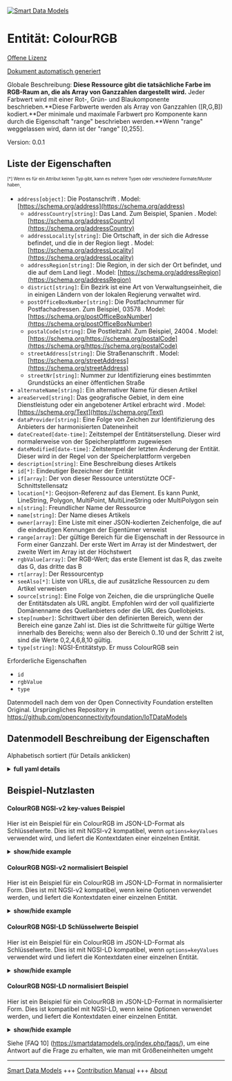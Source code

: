 <!-- 10-Header -->  
[![Smart Data Models](https://smartdatamodels.org/wp-content/uploads/2022/01/SmartDataModels_logo.png "Logo")](https://smartdatamodels.org)  
Entität: ColourRGB  
==================<!-- /10-Header -->  
<!-- 15-License -->  
[Offene Lizenz](https://github.com/smart-data-models//dataModel.OCF/blob/master/ColourRGB/LICENSE.md)  
[Dokument automatisch generiert](https://docs.google.com/presentation/d/e/2PACX-1vTs-Ng5dIAwkg91oTTUdt8ua7woBXhPnwavZ0FxgR8BsAI_Ek3C5q97Nd94HS8KhP-r_quD4H0fgyt3/pub?start=false&loop=false&delayms=3000#slide=id.gb715ace035_0_60)  
<!-- /15-License -->  
<!-- 20-Description -->  
Globale Beschreibung: **Diese Ressource gibt die tatsächliche Farbe im RGB-Raum an, die als Array von Ganzzahlen dargestellt wird.** Jeder Farbwert wird mit einer Rot-, Grün- und Blaukomponente beschrieben.**Diese Farbwerte werden als Array von Ganzzahlen ([R,G,B]) kodiert.**Der minimale und maximale Farbwert pro Komponente kann durch die Eigenschaft "range" beschrieben werden.**Wenn "range" weggelassen wird, dann ist der "range" [0,255].  
Version: 0.0.1  
<!-- /20-Description -->  
<!-- 30-PropertiesList -->  

## Liste der Eigenschaften  

<sup><sub>[*] Wenn es für ein Attribut keinen Typ gibt, kann es mehrere Typen oder verschiedene Formate/Muster haben</sub></sup>.  
- `address[object]`: Die Postanschrift  . Model: [https://schema.org/address](https://schema.org/address)	- `addressCountry[string]`: Das Land. Zum Beispiel, Spanien  . Model: [https://schema.org/addressCountry](https://schema.org/addressCountry)  
	- `addressLocality[string]`: Die Ortschaft, in der sich die Adresse befindet, und die in der Region liegt  . Model: [https://schema.org/addressLocality](https://schema.org/addressLocality)  
	- `addressRegion[string]`: Die Region, in der sich der Ort befindet, und die auf dem Land liegt  . Model: [https://schema.org/addressRegion](https://schema.org/addressRegion)  
	- `district[string]`: Ein Bezirk ist eine Art von Verwaltungseinheit, die in einigen Ländern von der lokalen Regierung verwaltet wird.    
	- `postOfficeBoxNumber[string]`: Die Postfachnummer für Postfachadressen. Zum Beispiel, 03578  . Model: [https://schema.org/postOfficeBoxNumber](https://schema.org/postOfficeBoxNumber)  
	- `postalCode[string]`: Die Postleitzahl. Zum Beispiel, 24004  . Model: [https://schema.org/https://schema.org/postalCode](https://schema.org/https://schema.org/postalCode)  
	- `streetAddress[string]`: Die Straßenanschrift  . Model: [https://schema.org/streetAddress](https://schema.org/streetAddress)  
	- `streetNr[string]`: Nummer zur Identifizierung eines bestimmten Grundstücks an einer öffentlichen Straße    
- `alternateName[string]`: Ein alternativer Name für diesen Artikel  - `areaServed[string]`: Das geografische Gebiet, in dem eine Dienstleistung oder ein angebotener Artikel erbracht wird  . Model: [https://schema.org/Text](https://schema.org/Text)- `dataProvider[string]`: Eine Folge von Zeichen zur Identifizierung des Anbieters der harmonisierten Dateneinheit  - `dateCreated[date-time]`: Zeitstempel der Entitätserstellung. Dieser wird normalerweise von der Speicherplattform zugewiesen  - `dateModified[date-time]`: Zeitstempel der letzten Änderung der Entität. Dieser wird in der Regel von der Speicherplattform vergeben  - `description[string]`: Eine Beschreibung dieses Artikels  - `id[*]`: Eindeutiger Bezeichner der Entität  - `if[array]`: Der von dieser Ressource unterstützte OCF-Schnittstellensatz  - `location[*]`: Geojson-Referenz auf das Element. Es kann Punkt, LineString, Polygon, MultiPoint, MultiLineString oder MultiPolygon sein  - `n[string]`: Freundlicher Name der Ressource  - `name[string]`: Der Name dieses Artikels  - `owner[array]`: Eine Liste mit einer JSON-kodierten Zeichenfolge, die auf die eindeutigen Kennungen der Eigentümer verweist  - `range[array]`: Der gültige Bereich für die Eigenschaft in der Ressource in Form einer Ganzzahl. Der erste Wert im Array ist der Mindestwert, der zweite Wert im Array ist der Höchstwert  - `rgbValue[array]`: Der RGB-Wert; das erste Element ist das R, das zweite das G, das dritte das B  - `rt[array]`: Der Ressourcentyp  - `seeAlso[*]`: Liste von URLs, die auf zusätzliche Ressourcen zu dem Artikel verweisen  - `source[string]`: Eine Folge von Zeichen, die die ursprüngliche Quelle der Entitätsdaten als URL angibt. Empfohlen wird der voll qualifizierte Domänenname des Quellanbieters oder die URL des Quellobjekts.  - `step[number]`: Schrittwert über den definierten Bereich, wenn der Bereich eine ganze Zahl ist.  Dies ist die Schrittweite für gültige Werte innerhalb des Bereichs; wenn also der Bereich 0..10 und der Schritt 2 ist, sind die Werte 0,2,4,6,8,10 gültig.  - `type[string]`: NGSI-Entitätstyp. Er muss ColourRGB sein  <!-- /30-PropertiesList -->  
<!-- 35-RequiredProperties -->  
Erforderliche Eigenschaften  
- `id`  - `rgbValue`  - `type`  <!-- /35-RequiredProperties -->  
<!-- 40-RequiredProperties -->  
Datenmodell nach dem von der Open Connectivity Foundation erstellten Original. Ursprüngliches Repository in https://github.com/openconnectivityfoundation/IoTDataModels  
<!-- /40-RequiredProperties -->  
<!-- 50-DataModelHeader -->  
## Datenmodell Beschreibung der Eigenschaften  
Alphabetisch sortiert (für Details anklicken)  
<!-- /50-DataModelHeader -->  
<!-- 60-ModelYaml -->  
<details><summary><strong>full yaml details</strong></summary>    
```yaml  
ColourRGB:    
  description: 'This Resource specifies the actual colour in the RGB space represented as an array of integers.Each colour value is described with a Red, Green, Blue component.These colour values are encoded as an array of integer values ([R,G,B]).The minimum and maximum colour value per component may be described by the Property ''range''.When ''range'' is omitted, then the ''range'' is [0,255].'    
  properties:    
    address:    
      description: The mailing address    
      properties:    
        addressCountry:    
          description: 'The country. For example, Spain'    
          type: string    
          x-ngsi:    
            model: https://schema.org/addressCountry    
            type: Property    
        addressLocality:    
          description: 'The locality in which the street address is, and which is in the region'    
          type: string    
          x-ngsi:    
            model: https://schema.org/addressLocality    
            type: Property    
        addressRegion:    
          description: 'The region in which the locality is, and which is in the country'    
          type: string    
          x-ngsi:    
            model: https://schema.org/addressRegion    
            type: Property    
        district:    
          description: 'A district is a type of administrative division that, in some countries, is managed by the local government'    
          type: string    
          x-ngsi:    
            type: Property    
        postOfficeBoxNumber:    
          description: 'The post office box number for PO box addresses. For example, 03578'    
          type: string    
          x-ngsi:    
            model: https://schema.org/postOfficeBoxNumber    
            type: Property    
        postalCode:    
          description: 'The postal code. For example, 24004'    
          type: string    
          x-ngsi:    
            model: https://schema.org/https://schema.org/postalCode    
            type: Property    
        streetAddress:    
          description: The street address    
          type: string    
          x-ngsi:    
            model: https://schema.org/streetAddress    
            type: Property    
        streetNr:    
          description: Number identifying a specific property on a public street    
          type: string    
          x-ngsi:    
            type: Property    
      type: object    
      x-ngsi:    
        model: https://schema.org/address    
        type: Property    
    alternateName:    
      description: An alternative name for this item    
      type: string    
      x-ngsi:    
        type: Property    
    areaServed:    
      description: The geographic area where a service or offered item is provided    
      type: string    
      x-ngsi:    
        model: https://schema.org/Text    
        type: Property    
    dataProvider:    
      description: A sequence of characters identifying the provider of the harmonised data entity    
      type: string    
      x-ngsi:    
        type: Property    
    dateCreated:    
      description: Entity creation timestamp. This will usually be allocated by the storage platform    
      format: date-time    
      type: string    
      x-ngsi:    
        type: Property    
    dateModified:    
      description: Timestamp of the last modification of the entity. This will usually be allocated by the storage platform    
      format: date-time    
      type: string    
      x-ngsi:    
        type: Property    
    description:    
      description: A description of this item    
      type: string    
      x-ngsi:    
        type: Property    
    id:    
      anyOf:    
        - description: Identifier format of any NGSI entity    
          maxLength: 256    
          minLength: 1    
          pattern: ^[\w\-\.\{\}\$\+\*\[\]`|~^@!,:\\]+$    
          type: string    
          x-ngsi:    
            type: Property    
        - description: Identifier format of any NGSI entity    
          format: uri    
          type: string    
          x-ngsi:    
            type: Property    
      description: Unique identifier of the entity    
      x-ngsi:    
        type: Property    
    if:    
      description: The OCF Interface set supported by this Resource    
      items:    
        enum:    
          - oic.if.a    
          - oic.if.baseline    
        type: string    
      minItems: 2    
      readOnly: true    
      type: array    
      uniqueItems: true    
      x-ngsi:    
        type: Property    
    location:    
      description: 'Geojson reference to the item. It can be Point, LineString, Polygon, MultiPoint, MultiLineString or MultiPolygon'    
      oneOf:    
        - description: Geojson reference to the item. Point    
          properties:    
            bbox:    
              items:    
                type: number    
              minItems: 4    
              type: array    
            coordinates:    
              items:    
                type: number    
              minItems: 2    
              type: array    
            type:    
              enum:    
                - Point    
              type: string    
          required:    
            - type    
            - coordinates    
          title: GeoJSON Point    
          type: object    
          x-ngsi:    
            type: GeoProperty    
        - description: Geojson reference to the item. LineString    
          properties:    
            bbox:    
              items:    
                type: number    
              minItems: 4    
              type: array    
            coordinates:    
              items:    
                items:    
                  type: number    
                minItems: 2    
                type: array    
              minItems: 2    
              type: array    
            type:    
              enum:    
                - LineString    
              type: string    
          required:    
            - type    
            - coordinates    
          title: GeoJSON LineString    
          type: object    
          x-ngsi:    
            type: GeoProperty    
        - description: Geojson reference to the item. Polygon    
          properties:    
            bbox:    
              items:    
                type: number    
              minItems: 4    
              type: array    
            coordinates:    
              items:    
                items:    
                  items:    
                    type: number    
                  minItems: 2    
                  type: array    
                minItems: 4    
                type: array    
              type: array    
            type:    
              enum:    
                - Polygon    
              type: string    
          required:    
            - type    
            - coordinates    
          title: GeoJSON Polygon    
          type: object    
          x-ngsi:    
            type: GeoProperty    
        - description: Geojson reference to the item. MultiPoint    
          properties:    
            bbox:    
              items:    
                type: number    
              minItems: 4    
              type: array    
            coordinates:    
              items:    
                items:    
                  type: number    
                minItems: 2    
                type: array    
              type: array    
            type:    
              enum:    
                - MultiPoint    
              type: string    
          required:    
            - type    
            - coordinates    
          title: GeoJSON MultiPoint    
          type: object    
          x-ngsi:    
            type: GeoProperty    
        - description: Geojson reference to the item. MultiLineString    
          properties:    
            bbox:    
              items:    
                type: number    
              minItems: 4    
              type: array    
            coordinates:    
              items:    
                items:    
                  items:    
                    type: number    
                  minItems: 2    
                  type: array    
                minItems: 2    
                type: array    
              type: array    
            type:    
              enum:    
                - MultiLineString    
              type: string    
          required:    
            - type    
            - coordinates    
          title: GeoJSON MultiLineString    
          type: object    
          x-ngsi:    
            type: GeoProperty    
        - description: Geojson reference to the item. MultiLineString    
          properties:    
            bbox:    
              items:    
                type: number    
              minItems: 4    
              type: array    
            coordinates:    
              items:    
                items:    
                  items:    
                    items:    
                      type: number    
                    minItems: 2    
                    type: array    
                  minItems: 4    
                  type: array    
                type: array    
              type: array    
            type:    
              enum:    
                - MultiPolygon    
              type: string    
          required:    
            - type    
            - coordinates    
          title: GeoJSON MultiPolygon    
          type: object    
          x-ngsi:    
            type: GeoProperty    
      x-ngsi:    
        type: GeoProperty    
    n:    
      description: Friendly name of the Resource    
      maxLength: 64    
      readOnly: true    
      type: string    
      x-ngsi:    
        type: Property    
    name:    
      description: The name of this item    
      type: string    
      x-ngsi:    
        type: Property    
    owner:    
      description: A List containing a JSON encoded sequence of characters referencing the unique Ids of the owner(s)    
      items:    
        anyOf:    
          - description: Identifier format of any NGSI entity    
            maxLength: 256    
            minLength: 1    
            pattern: ^[\w\-\.\{\}\$\+\*\[\]`|~^@!,:\\]+$    
            type: string    
            x-ngsi:    
              type: Property    
          - description: Identifier format of any NGSI entity    
            format: uri    
            type: string    
            x-ngsi:    
              type: Property    
        description: Unique identifier of the entity    
        x-ngsi:    
          type: Property    
      type: array    
      x-ngsi:    
        type: Property    
    range:    
      description: 'The valid range for the Property in the Resource as an integer. The first value in the array is the minimum value, the second value in the array is the maximum value'    
      items:    
        type: integer    
      maxItems: 2    
      minItems: 2    
      readOnly: true    
      type: array    
      x-ngsi:    
        type: Property    
    rgbValue:    
      description: 'The RGB value; the first item is the R, second the G, third the B'    
      items:    
        type: integer    
      maxItems: 3    
      minItems: 3    
      type: array    
      x-ngsi:    
        type: Property    
    rt:    
      description: The Resource Type    
      items:    
        enum:    
          - oic.r.colour.rgb    
        maxLength: 64    
        type: string    
      minItems: 1    
      readOnly: true    
      type: array    
      uniqueItems: true    
      x-ngsi:    
        type: Property    
    seeAlso:    
      description: list of uri pointing to additional resources about the item    
      oneOf:    
        - items:    
            format: uri    
            type: string    
          minItems: 1    
          type: array    
        - format: uri    
          type: string    
      x-ngsi:    
        type: Property    
    source:    
      description: 'A sequence of characters giving the original source of the entity data as a URL. Recommended to be the fully qualified domain name of the source provider, or the URL to the source object'    
      type: string    
      x-ngsi:    
        type: Property    
    step:    
      description: 'Step value across the defined range when the range is an integer.  This is the increment for valid values across the range; so if range is 0..10 and step is 2 then valid values are 0,2,4,6,8,10'    
      readOnly: true    
      type: number    
      x-ngsi:    
        type: Property    
    type:    
      description: NGSI entity type. It has to be ColourRGB    
      enum:    
        - ColourRGB    
      type: string    
      x-ngsi:    
        type: Property    
  required:    
    - rgbValue    
    - id    
    - type    
  type: object    
  x-derived-from: https://raw.githubusercontent.com/openconnectivityfoundation/IoTDataModels/master/ColourRGBResURI.swagger.json    
  x-disclaimer: 'Redistribution and use in source and binary forms, with or without modification, are permitted  provided that the license conditions are met. Copyleft (c) 2022 Contributors to Smart Data Models Program'    
  x-license-url: https://github.com/smart-data-models/dataModel.OCF/blob/master/ColourRGB/LICENSE.md    
  x-model-schema: https://smart-data-models.github.io/dataModel.OCF/ColourRGB/schema.json    
  x-model-tags: OCF    
  x-version: 0.0.1    
```  
</details>    
<!-- /60-ModelYaml -->  
<!-- 70-MiddleNotes -->  
<!-- /70-MiddleNotes -->  
<!-- 80-Examples -->  
## Beispiel-Nutzlasten  
#### ColourRGB NGSI-v2 key-values Beispiel  
Hier ist ein Beispiel für ein ColourRGB im JSON-LD-Format als Schlüsselwerte. Dies ist mit NGSI-v2 kompatibel, wenn `options=keyValues` verwendet wird, und liefert die Kontextdaten einer einzelnen Entität.  
<details><summary><strong>show/hide example</strong></summary>    
```json  
{  
    "id": "urn:ngsi-ld:ColourRGB:id:KJWY:68382916",  
    "dateCreated": "2006-08-05T19:36:08Z",  
    "dateModified": "1995-09-26T08:55:09Z",  
    "source": "That line reveal big. Reach picture feel note",  
    "name": "Need Republican nice risk. Evening Republican right then. Trade team less research.",  
    "alternateName": "Name five now ahead attack. Continue vote behavior a maintain. Himself if Congress large land education.",  
    "description": "Myself risk finally this discussion. Citizen beautiful want room force sure draw several.",  
    "dataProvider": "Watch author own stop east point.",  
    "owner": [  
        "urn:ngsi-ld:ColourRGB:items:WTEF:42428519",  
        "urn:ngsi-ld:ColourRGB:items:BGJN:78474606"  
    ],  
    "seeAlso": [  
        "urn:ngsi-ld:ColourRGB:items:YDVE:88023157"  
    ],  
    "location": {  
        "type": "Point",  
        "coordinates": [  
            37.353019,  
            142.932264  
        ]  
    },  
    "address": {  
        "streetAddress": "Carry thing probably consumer billion less. Account source against. Affect keep happy election cell not.",  
        "addressLocality": "Important if before senior. Baby prevent possible behavior dark place",  
        "addressRegion": "Money sing body natural development. Environmental PM chance call son.",  
        "addressCountry": "Camera foreign behind short prepare already field. Various pick stock year.",  
        "postalCode": "Discover act feeling control beat newspaper. Wind",  
        "postOfficeBoxNumber": "West environment appear toward fish. Structure consider early. These first until place character.",  
        "streetNr": "Over true plant sit pattern. Field also rule program big loss song.",  
        "district": "Science through own. Surface very hand house."  
    },  
    "areaServed": "Establish president meeti",  
    "rt": [  
        "oic.r.colour.rgb"  
    ],  
    "rgbValue": [  
        864,  
        864,  
        864  
    ],  
    "n": "American whole magazine truth stop w",  
    "range": [  
        864,  
        864  
    ],  
    "step": 864,  
    "if": [  
        "oic.if.baseline",  
        "oic.if.a"  
    ],  
    "type": "ColourRGB"  
}  
```  
</details>  
#### ColourRGB NGSI-v2 normalisiert Beispiel  
Hier ist ein Beispiel für ein ColourRGB im JSON-LD-Format in normalisierter Form. Dies ist mit NGSI-v2 kompatibel, wenn keine Optionen verwendet werden, und liefert die Kontextdaten einer einzelnen Entität.  
<details><summary><strong>show/hide example</strong></summary>    
```json  
{  
    "id": "urn:ngsi-ld:ColourRGB:id:KJWY:68382916",  
    "dateCreated": {  
        "type": "DateTime",  
        "value": "2006-08-05T19:36:08Z"  
    },  
    "dateModified": {  
        "type": "DateTime",  
        "value": "1995-09-26T08:55:09Z"  
    },  
    "source": {  
        "type": "Text",  
        "value": "That line reveal big. Reach picture feel note"  
    },  
    "name": {  
        "type": "Text",  
        "value": "Need Republican nice risk. Evening Republican right then. Trade team less research."  
    },  
    "alternateName": {  
        "type": "Text",  
        "value": "Name five now ahead attack. Continue vote behavior a maintain. Himself if Congress large land education."  
    },  
    "description": {  
        "type": "Text",  
        "value": "Myself risk finally this discussion. Citizen beautiful want room force sure draw several."  
    },  
    "dataProvider": {  
        "type": "Text",  
        "value": "Watch author own stop east point."  
    },  
    "owner": {  
        "type": "StructuredValue",  
        "value": [  
            "urn:ngsi-ld:ColourRGB:items:WTEF:42428519",  
            "urn:ngsi-ld:ColourRGB:items:BGJN:78474606"  
        ]  
    },  
    "seeAlso": {  
        "type": "StructuredValue",  
        "value": [  
            "urn:ngsi-ld:ColourRGB:items:YDVE:88023157"  
        ]  
    },  
    "location": {  
        "type": "geo:json",  
        "value": {  
            "type": "Point",  
            "coordinates": [  
                37.353019,  
                142.932264  
            ]  
        }  
    },  
    "address": {  
        "type": "StructuredValue",  
        "value": {  
            "streetAddress": "Carry thing probably consumer billion less. Account source against. Affect keep happy election cell not.",  
            "addressLocality": "Important if before senior. Baby prevent possible behavior dark place",  
            "addressRegion": "Money sing body natural development. Environmental PM chance call son.",  
            "addressCountry": "Camera foreign behind short prepare already field. Various pick stock year.",  
            "postalCode": "Discover act feeling control beat newspaper. Wind",  
            "postOfficeBoxNumber": "West environment appear toward fish. Structure consider early. These first until place character.",  
            "streetNr": "Over true plant sit pattern. Field also rule program big loss song.",  
            "district": "Science through own. Surface very hand house."  
        }  
    },  
    "areaServed": {  
        "type": "Text",  
        "value": "Establish president meeti"  
    },  
    "rt": {  
        "type": "StructuredValue",  
        "value": [  
            "oic.r.colour.rgb"  
        ]  
    },  
    "rgbValue": {  
        "type": "StructuredValue",  
        "value": [  
            864,  
            864,  
            864  
        ]  
    },  
    "n": {  
        "type": "Text",  
        "value": "American whole magazine truth stop w"  
    },  
    "range": {  
        "type": "StructuredValue",  
        "value": [  
            864,  
            864  
        ]  
    },  
    "step": {  
        "type": "Number",  
        "value": 864  
    },  
    "if": {  
        "type": "StructuredValue",  
        "value": [  
            "oic.if.baseline",  
            "oic.if.a"  
        ]  
    },  
    "type": "ColourRGB"  
}  
```  
</details>  
#### ColourRGB NGSI-LD Schlüsselwerte Beispiel  
Hier ist ein Beispiel für ein ColourRGB im JSON-LD-Format als Schlüsselwerte. Dies ist mit NGSI-LD kompatibel, wenn `options=keyValues` verwendet wird und liefert die Kontextdaten einer einzelnen Entität.  
<details><summary><strong>show/hide example</strong></summary>    
```json  
{  
    "id": "urn:ngsi-ld:ColourRGB:id:KJWY:68382916",  
    "dateCreated": "2006-08-05T19:36:08Z",  
    "dateModified": "1995-09-26T08:55:09Z",  
    "source": "That line reveal big. Reach picture feel note",  
    "name": "Need Republican nice risk. Evening Republican right then. Trade team less research.",  
    "alternateName": "Name five now ahead attack. Continue vote behavior a maintain. Himself if Congress large land education.",  
    "description": "Myself risk finally this discussion. Citizen beautiful want room force sure draw several.",  
    "dataProvider": "Watch author own stop east point.",  
    "owner": [  
        "urn:ngsi-ld:ColourRGB:items:WTEF:42428519",  
        "urn:ngsi-ld:ColourRGB:items:BGJN:78474606"  
    ],  
    "seeAlso": [  
        "urn:ngsi-ld:ColourRGB:items:YDVE:88023157"  
    ],  
    "location": {  
        "type": "Point",  
        "coordinates": [  
            37.353019,  
            142.932264  
        ]  
    },  
    "address": {  
        "streetAddress": "Carry thing probably consumer billion less. Account source against. Affect keep happy election cell not.",  
        "addressLocality": "Important if before senior. Baby prevent possible behavior dark place",  
        "addressRegion": "Money sing body natural development. Environmental PM chance call son.",  
        "addressCountry": "Camera foreign behind short prepare already field. Various pick stock year.",  
        "postalCode": "Discover act feeling control beat newspaper. Wind",  
        "postOfficeBoxNumber": "West environment appear toward fish. Structure consider early. These first until place character.",  
        "streetNr": "Over true plant sit pattern. Field also rule program big loss song.",  
        "district": "Science through own. Surface very hand house."  
    },  
    "areaServed": "Establish president meeti",  
    "rt": [  
        "oic.r.colour.rgb"  
    ],  
    "rgbValue": [  
        864,  
        864,  
        864  
    ],  
    "n": "American whole magazine truth stop w",  
    "range": [  
        864,  
        864  
    ],  
    "step": 864,  
    "if": [  
        "oic.if.baseline",  
        "oic.if.a"  
    ],  
    "type": "ColourRGB",  
    "@context": [  
        "https://smartdatamodels.org/context.jsonld"  
    ]  
}  
```  
</details>  
#### ColourRGB NGSI-LD normalisiert Beispiel  
Hier ist ein Beispiel für ein ColourRGB im JSON-LD-Format in normalisierter Form. Dies ist kompatibel mit NGSI-LD, wenn keine Optionen verwendet werden, und liefert die Kontextdaten einer einzelnen Entität.  
<details><summary><strong>show/hide example</strong></summary>    
```json  
{  
    "id": "urn:ngsi-ld:ColourRGB:id:KJWY:68382916",  
    "dateCreated": {  
        "type": "Property",  
        "value": {  
            "@type": "DateTime",  
            "@value": "2006-08-05T19:36:08Z"  
        }  
    },  
    "dateModified": {  
        "type": "Property",  
        "value": {  
            "@type": "DateTime",  
            "@value": "1995-09-26T08:55:09Z"  
        }  
    },  
    "source": {  
        "type": "Property",  
        "value": "That line reveal big. Reach picture feel note"  
    },  
    "name": {  
        "type": "Property",  
        "value": "Need Republican nice risk. Evening Republican right then. Trade team less research."  
    },  
    "alternateName": {  
        "type": "Property",  
        "value": "Name five now ahead attack. Continue vote behavior a maintain. Himself if Congress large land education."  
    },  
    "description": {  
        "type": "Property",  
        "value": "Myself risk finally this discussion. Citizen beautiful want room force sure draw several."  
    },  
    "dataProvider": {  
        "type": "Property",  
        "value": "Watch author own stop east point."  
    },  
    "owner": {  
        "type": "Property",  
        "value": [  
            "urn:ngsi-ld:ColourRGB:items:WTEF:42428519",  
            "urn:ngsi-ld:ColourRGB:items:BGJN:78474606"  
        ]  
    },  
    "seeAlso": {  
        "type": "Property",  
        "value": [  
            "urn:ngsi-ld:ColourRGB:items:YDVE:88023157"  
        ]  
    },  
    "location": {  
        "type": "GeoProperty",  
        "value": {  
            "type": "Point",  
            "coordinates": [  
                37.353019,  
                142.932264  
            ]  
        }  
    },  
    "address": {  
        "type": "Property",  
        "value": {  
            "streetAddress": "Carry thing probably consumer billion less. Account source against. Affect keep happy election cell not.",  
            "addressLocality": "Important if before senior. Baby prevent possible behavior dark place",  
            "addressRegion": "Money sing body natural development. Environmental PM chance call son.",  
            "addressCountry": "Camera foreign behind short prepare already field. Various pick stock year.",  
            "postalCode": "Discover act feeling control beat newspaper. Wind",  
            "postOfficeBoxNumber": "West environment appear toward fish. Structure consider early. These first until place character.",  
            "streetNr": "Over true plant sit pattern. Field also rule program big loss song.",  
            "district": "Science through own. Surface very hand house."  
        }  
    },  
    "areaServed": {  
        "type": "Property",  
        "value": "Establish president meeti"  
    },  
    "rt": {  
        "type": "Property",  
        "value": [  
            "oic.r.colour.rgb"  
        ]  
    },  
    "rgbValue": {  
        "type": "Property",  
        "value": [  
            864,  
            864,  
            864  
        ]  
    },  
    "n": {  
        "type": "Property",  
        "value": "American whole magazine truth stop w"  
    },  
    "range": {  
        "type": "Property",  
        "value": [  
            864,  
            864  
        ]  
    },  
    "step": {  
        "type": "Property",  
        "value": 864  
    },  
    "if": {  
        "type": "Property",  
        "value": [  
            "oic.if.baseline",  
            "oic.if.a"  
        ]  
    },  
    "type": "ColourRGB",  
    "@context": [  
        "https://smartdatamodels.org/context.jsonld"  
    ]  
}  
```  
</details><!-- /80-Examples -->  
<!-- 90-FooterNotes -->  
<!-- /90-FooterNotes -->  
<!-- 95-Units -->  
Siehe [FAQ 10] (https://smartdatamodels.org/index.php/faqs/), um eine Antwort auf die Frage zu erhalten, wie man mit Größeneinheiten umgeht  
<!-- /95-Units -->  
<!-- 97-LastFooter -->  
---  
[Smart Data Models](https://smartdatamodels.org) +++ [Contribution Manual](https://bit.ly/contribution_manual) +++ [About](https://bit.ly/Introduction_SDM)<!-- /97-LastFooter -->  

